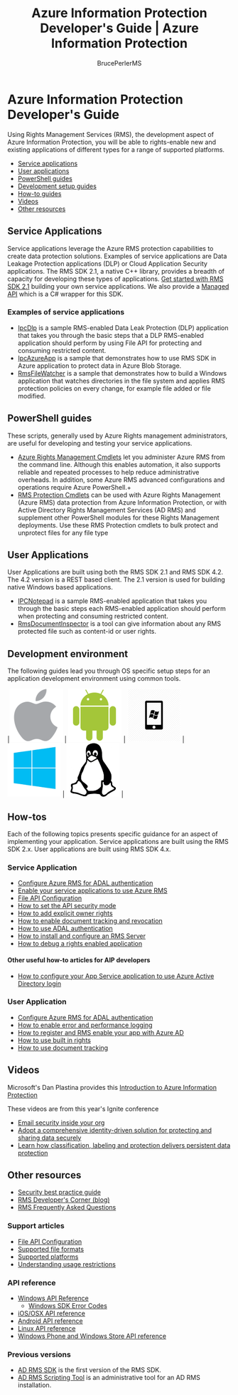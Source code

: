 ﻿---
# required metadata

title: Azure Information Protection Developer's Guide | Azure Information Protection
description: Developers can use RMS to protect and manage files of all types
author: BrucePerlerMS
ms.author: bruceper
manager: mbaldwin
ms.date: 11/28/2016
ms.topic: article
ms.prod:
ms.service: information-protection
ms.technology: techgroup-identity
ms.assetid: a53c2df2-a0a2-4f1f-995b-75ba55e4489b
ms.suite: ems
ms.reviewer: kartikk

# optional metadata
#ROBOTS:
#audience:
#ms.devlang:
#ms.tgt_pltfrm: "na"

---

# Azure Information Protection Developer's Guide

Using Rights Management Services (RMS), the development aspect of Azure Information Protection, you will be able to rights-enable new and existing applications of different types for a range of supported platforms.

- [Service applications](#service-applications)
- [User applications](#user-applications)
- [PowerShell guides](#powershell-guides)
- [Development setup guides](#development-environment-setup-guides)
- [How-to guides](#how-tos)
- [Videos](#videos)
- [Other resources](#other-resources)

## Service Applications
Service applications leverage the Azure RMS protection capabilities to create data protection solutions. Examples of service applications are Data Leakage Protection applications (DLP) or Cloud Application Security applications. The RMS SDK 2.1, a native C++ library, provides a breadth of capacity for developing these types of applications. [Get started with RMS SDK 2.1](getting-started-with-ad-rms-2-0.md) building your own service applications. We also provide a [Managed API](https://github.com/Azure-Samples/active-directory-dotnet-rms) which is a C# wrapper for this SDK.

### Examples of service applications
- [IpcDlp](https://github.com/Azure-Samples/active-directory-dotnet-rms) is a sample RMS-enabled Data Leak Protection (DLP) application that takes you through the basic steps that a DLP RMS-enabled application should perform by using File API for protecting and consuming restricted content.
- [IpcAzureApp](https://github.com/Azure-Samples/active-directory-dotnet-rms) is a sample that demonstrates how to use RMS SDK in Azure application to protect data in Azure Blob Storage.
- [RmsFileWatcher](https://github.com/Azure-Samples/active-directory-dotnet-rms) is a sample that demonstrates how to build a Windows application that watches directories in the file system and applies RMS protection policies on every change, for example file added or file modified.

## PowerShell guides
These scripts, generally used by Azure Rights management administrators, are useful for developing and testing your service applications.
- [Azure Rights Management Cmdlets](https://msdn.microsoft.com/library/azure/dn629398.aspx) let you administer Azure RMS from the command line. Although this enables automation, it also supports reliable and repeated processes to help reduce administrative overheads. In addition, some Azure RMS advanced configurations and operations require Azure PowerShell.+
- [RMS Protection Cmdlets](https://msdn.microsoft.com/library/azure/mt433195.aspx) can be used with Azure Rights Management (Azure RMS) data protection from Azure Information Protection, or with Active Directory Rights Management Services (AD RMS) and supplement other PowerShell modules for these Rights Management deployments. Use these RMS Protection cmdlets to bulk protect and unprotect files for any file type


## User Applications
User Applications are built using both the RMS SDK 2.1 and RMS SDK 4.2.
The 4.2 version is a REST based client. The 2.1 version is used for building native Windows based applications.


- [IPCNotepad](https://github.com/Azure-Samples/Azure-Information-Protection-Samples/tree/master/AzureIP_Test) is a sample RMS-enabled application that takes you through the basic steps each RMS-enabled application should perform when protecting and consuming restricted content.
- [RmsDocumentInspector](https://github.com/Azure-Samples/active-directory-dotnet-rms) is a tool can give information about any RMS protected file such as content-id or user rights.

## Development environment
The following guides lead you through OS specific setup steps for an application development environment using common tools.

|[![iOS/OS X setup](../media/ios-icon.png)](ios-sdk.md) | [![Android setup](../media/android-icon.png)](android-sdk.md) | [![Windows Phone setup](../media/windows-phone-icon.png)](windows-phone-apps.md) | [![Windows Service setup](../media/windows-icon.png)](install-the-rms-sdk.md) | [![Linux setup](../media/linux-icon.png)](linux-setup.md) |

## How-tos
Each of the following topics presents specific guidance for an aspect of implementing your application. Service applications are built using the RMS SDK 2.x. User applications are built using RMS SDK 4.x.

### Service Application
- [Configure Azure RMS for ADAL authentication](adal-auth.md)
- [Enable your service applications to use Azure RMS](how-to-use-file-api-with-aadrm-cloud.md)
- [File API Configuration](file-api-configuration.md)
- [How to set the API security mode](setting-the-api-security-mode-api-mode.md)
- [How to add explicit owner rights](add-explicit-owner-rights.md)
- [How to enable document tracking and revocation](tracking-content.md)
- [How to use ADAL authentication](how-to-use-adal-authentication.md)
- [How to install and configure an RMS Server](how-to-install-and-configure-an-rms-server.md)
- [How to debug a rights enabled application](debugging-applications-that-use-ad-rms.md)
#### Other useful how-to articles for AIP developers
- [How to configure your App Service application to use Azure Active Directory login](https://docs.microsoft.com/en-us/azure/app-service-mobile/app-service-mobile-how-to-configure-active-directory-authentication)

### User Application
- [Configure Azure RMS for ADAL authentication](adal-auth.md)
- [How to enable error and performance logging](enabling-logging.md)
- [How to register and RMS enable your app with Azure AD](authentication-integration.md)
- [How to use built in rights](built-in-rights-usage-restriction-reference.md)
- [How to use document tracking](how-to-use-document-tracking.md)





## Videos
Microsoft's Dan Plastina provides this [Introduction to Azure Information Protection](https://www.microsoft.com/en-us/cloud-platform/azure-information-protection)

These videos are from this year's Ignite conference

- [Email security inside your org](https://myignite.microsoft.com/videos/2787)
- [Adopt a comprehensive identity-driven solution for protecting and sharing data securely](https://myignite.microsoft.com/videos/2784)
- [Learn how classification, labeling and protection delivers persistent data protection](https://myignite.microsoft.com/videos/2786)


## Other resources
- [Security best practice guide](security-guidelines.md)
- [RMS Developer's Corner (blog)](https://blogs.msdn.microsoft.com/rms/)
- [RMS Frequently Asked Questions](http://social.technet.microsoft.com/wiki/contents/articles/3440.ad-rms-frequently-asked-questions-faq.aspx)


### Support articles
- [File API Configuration](file-api-configuration.md)
- [Supported file formats](supported-file-formats.md)
- [Supported platforms](supported-platforms.md)
- [Understanding usage restrictions](understanding-usage-restrictions.md)


### API reference
- [Windows API Reference](https://msdn.microsoft.com/en-us/library/hh535292.aspx)
  - [Windows SDK Error Codes](https://msdn.microsoft.com/library/hh535248.aspx)
- [iOS/OSX API reference](https://msdn.microsoft.com/en-us/library/dn758306.aspx)
- [Android API reference](https://msdn.microsoft.com/en-us/library/dn758245.aspx)
- [Linux API reference](http://azuread.github.io/rms-sdk-for-cpp/annotated.html)
- [Windows Phone and Windows Store API reference](https://msdn.microsoft.com/library/dn891914.aspx)

### Previous versions
- [AD RMS SDK](https://msdn.microsoft.com/en-us/library/cc530379.aspx) is the first version of the RMS SDK.
- [AD RMS Scripting Tool](https://msdn.microsoft.com/en-us/library/bb968797.aspx) is an administrative tool for an AD RMS installation.
